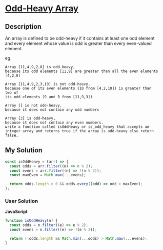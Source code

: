 # [Odd-Heavy Array](https://www.codewars.com/kata/59c7e477dcc40500f50005c7)

## Description

An array is defined to be odd-heavy if it contains at least one odd element and every element whose value is odd is greater than every even-valued element.

eg.

```
Array [11,4,9,2,8] is odd-heavy,
because its odd elements [11,9] are greater than all the even elements [4,2,8]

Array [11,4,9,2,3,10] is not odd-heavy,
because one of its even elements (10 from [4,2,10]) is greater than two of
its odd elements (9 and 3 from [11,9,3])

Array [] is not odd-heavy,
because it does not contain any odd numbers

Array [3] is odd-heavy,
because it does not contain any even numbers.
write a function called isOddHeavy or is_odd_heavy that accepts an integer array and returns true if the array is odd-heavy else return false.
```

## My Solution

```js
const isOddHeavy = (arr) => {
  const odds = arr.filter((n) => n % 2);
  const evens = arr.filter((n) => !(n % 2));
  const maxEven = Math.max(...evens);

  return odds.length > 0 && odds.every((odd) => odd > maxEven);
};
```

### User Solution

**JavaScript**

```js
function isOddHeavy(n) {
  const odds = n.filter((e) => e % 2);
  const evens = n.filter((e) => !(e % 2));

  return !!odds.length && Math.min(...odds) > Math.max(...evens);
}
```
